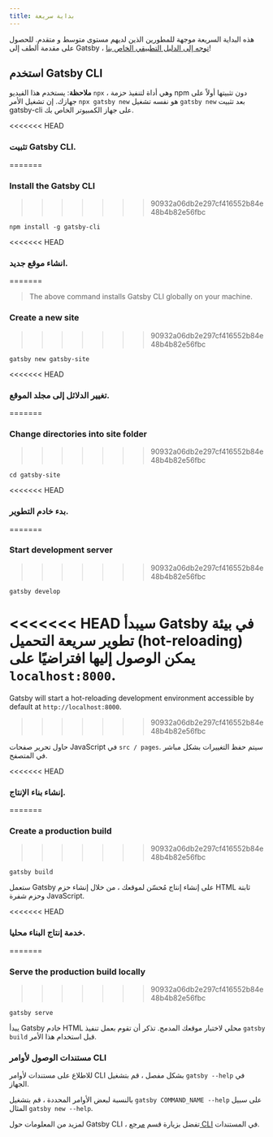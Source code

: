 ```yaml
---
title: بداية سريعة
---
```


هذه البداية السريعة موجهة للمطورين الذين لديهم مستوى متوسط و متقدم. للحصول على مقدمة ألطف إلى Gatsby ، [توجه إلى الدليل التطبيقي الخاص بنا](/tutorial/)!

## استخدم Gatsby CLI

<EggheadEmbed
  lessonLink="https://egghead.io/lessons/gatsby-quick-start-with-gatsby-create-develop-and-build-gatsby-sites-from-the-command-line"
  lessonTitle="Quick Start with Gatsby: Create, Develop, and Build Gatsby Sites From the Command Line"
/>

**ملاحظة**: يستخدم هذا الفيديو `npx` ، وهي أداة لتنفيذ حزمة npm دون تثبيتها أولاً على جهازك. إن تشغيل الأمر `npx gatsby new` هو نفسه تشغيل `gatsby new` بعد تثبيت gatsby-cli على جهاز الكمبيوتر الخاص بك.

<<<<<<< HEAD
### تثبيت Gatsby CLI.
=======
### Install the Gatsby CLI
>>>>>>> 90932a06db2e297cf416552b84e48b4b82e56fbc

```shell
npm install -g gatsby-cli
```

<<<<<<< HEAD
### انشاء موقع جديد.
=======
> The above command installs Gatsby CLI globally on your machine.

### Create a new site
>>>>>>> 90932a06db2e297cf416552b84e48b4b82e56fbc

```shell
gatsby new gatsby-site
```

<<<<<<< HEAD
### تغيير الدلائل إلى مجلد الموقع.
=======
### Change directories into site folder
>>>>>>> 90932a06db2e297cf416552b84e48b4b82e56fbc

```shell
cd gatsby-site
```

<<<<<<< HEAD
### بدء خادم التطوير.
=======
### Start development server
>>>>>>> 90932a06db2e297cf416552b84e48b4b82e56fbc

```shell
gatsby develop
```

<<<<<<< HEAD
سيبدأ Gatsby في بيئة تطوير سريعة التحميل (hot-reloading) يمكن الوصول إليها افتراضيًا على `localhost:8000`.
=======
Gatsby will start a hot-reloading development environment accessible by default at `http://localhost:8000`.
>>>>>>> 90932a06db2e297cf416552b84e48b4b82e56fbc

حاول تحرير صفحات JavaScript في `src / pages`. سيتم حفظ التغييرات بشكل مباشر في المتصفح.

<<<<<<< HEAD
### إنشاء بناء الإنتاج.
=======
### Create a production build
>>>>>>> 90932a06db2e297cf416552b84e48b4b82e56fbc

```shell
gatsby build
```

ستعمل Gatsby على إنشاء إنتاج مُحسّن لموقعك ، من خلال إنشاء حزم HTML ثابتة وحزم شفرة JavaScript.

<<<<<<< HEAD
### خدمة إنتاج البناء محليا.
=======
### Serve the production build locally
>>>>>>> 90932a06db2e297cf416552b84e48b4b82e56fbc

```shell
gatsby serve
```

يبدأ Gatsby خادم HTML محلي لاختبار موقعك المدمج. تذكر أن تقوم بعمل تنفيذ `gatsby build` قبل استخدام هذا الأمر.

### مستندات الوصول لأوامر CLI

للاطلاع على مستندات لأوامر CLI بشكل مفصل ، قم بتشغيل `gatsby --help` في الجهاز.

بالنسبة لبعض الأوامر المحددة ، قم بتشغيل `gatsby COMMAND_NAME --help` على سبيل المثال `gatsby new --help`.

لمزيد من المعلومات حول Gatsby CLI ، تفضل بزيارة قسم [مرجع CLI](/docs/gatsby-cli/) في المستندات.
